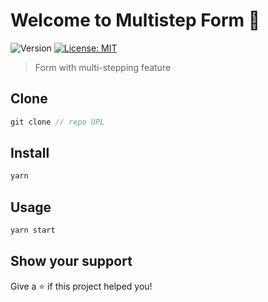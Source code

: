 # Welcome to Multistep Form 👋

![Version](https://img.shields.io/badge/version-1.0.0-blue.svg?cacheSeconds=2592000)
[![License: MIT](https://img.shields.io/badge/License-MIT-yellow.svg)](#)

> Form with multi-stepping feature

## Clone

```js
git clone // repo UPL

```

## Install

```sh
yarn
```

## Usage

```sh
yarn start
```

## Show your support

Give a ⭐️ if this project helped you!
